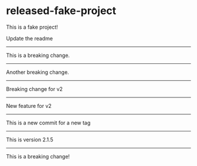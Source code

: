 # released-fake-project
This is a fake project!


Update the readme

---

This is a breaking change.

---

Another breaking change.

--- 

Breaking change for v2

---

New feature for v2

--- 

This is a new commit for a new tag

---

This is version 2.1.5

---

This is a breaking change!

